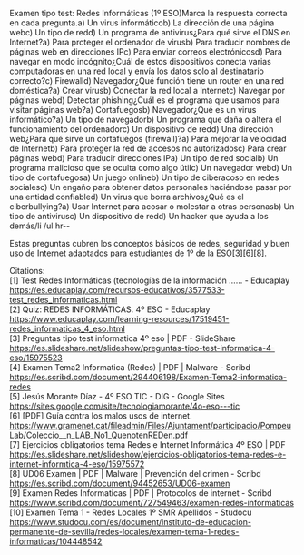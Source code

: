 Examen tipo test: Redes Informáticas (1º ESO)Marca la respuesta correcta en cada pregunta.a) Un virus informáticob) La dirección de una página webc) Un tipo de redd) Un programa de antivirus¿Para qué sirve el DNS en Internet?a) Para proteger el ordenador de virusb) Para traducir nombres de páginas web en direcciones IPc) Para enviar correos electrónicosd) Para navegar en modo incógnito¿Cuál de estos dispositivos conecta varias computadoras en una red local y envía los datos solo al destinatario correcto?c) Firewalld) Navegador¿Qué función tiene un router en una red doméstica?a) Crear virusb) Conectar la red local a Internetc) Navegar por páginas webd) Detectar phishing¿Cuál es el programa que usamos para visitar páginas web?a) Cortafuegosb) Navegador¿Qué es un virus informático?a) Un tipo de navegadorb) Un programa que daña o altera el funcionamiento del ordenadorc) Un dispositivo de redd) Una dirección web¿Para qué sirve un cortafuegos (firewall)?a) Para mejorar la velocidad de Internetb) Para proteger la red de accesos no autorizadosc) Para crear páginas webd) Para traducir direcciones IPa) Un tipo de red socialb) Un programa malicioso que se oculta como algo útilc) Un navegador webd) Un tipo de cortafuegosa) Un juego onlineb) Un tipo de ciberacoso en redes socialesc) Un engaño para obtener datos personales haciéndose pasar por una entidad confiabled) Un virus que borra archivos¿Qué es el ciberbullying?a) Usar Internet para acosar o molestar a otras personasb) Un tipo de antivirusc) Un dispositivo de redd) Un hacker que ayuda a los demás/li
/ul
hr--

Estas preguntas cubren los conceptos básicos de redes, seguridad y buen uso de Internet adaptados para estudiantes de 1º de la ESO[3][6][8].</p>
<p>

Citations:<br>
[1] Test Redes Informáticas (tecnologías de la información …... - Educaplay <a href="https://es.educaplay.com/recursos-educativos/3577533-test_redes_informaticas.html">https://es.educaplay.com/recursos-educativos/3577533-test_redes_informaticas.html</a><br>
[2] Quiz: REDES INFORMÁTICAS. 4º ESO - Educaplay <a href="https://www.educaplay.com/learning-resources/17519451-redes_informaticas_4_eso.html">https://www.educaplay.com/learning-resources/17519451-redes_informaticas_4_eso.html</a><br>
[3] Preguntas tipo test informatica 4º eso | PDF - SlideShare <a href="https://es.slideshare.net/slideshow/preguntas-tipo-test-informatica-4-eso/15975523">https://es.slideshare.net/slideshow/preguntas-tipo-test-informatica-4-eso/15975523</a><br>
[4] Examen Tema2 Informatica (Redes) | PDF | Malware - Scribd <a href="https://es.scribd.com/document/294406198/Examen-Tema2-informatica-redes">https://es.scribd.com/document/294406198/Examen-Tema2-informatica-redes</a><br>
[5] Jesús Morante Díaz - 4º ESO TIC - DIG - Google Sites <a href="https://sites.google.com/site/tecnologiamorante/4o-eso---tic">https://sites.google.com/site/tecnologiamorante/4o-eso---tic</a><br>
[6] [PDF] Guía contra los malos usos de internet. <a href="https://www.gramenet.cat/fileadmin/Files/Ajuntament/participacio/PompeuLab/Coleccio__n_LAB_No1_QuenotenREDen.pdf">https://www.gramenet.cat/fileadmin/Files/Ajuntament/participacio/PompeuLab/Coleccio__n_LAB_No1_QuenotenREDen.pdf</a><br>
[7] Ejercicios obligatorios tema Redes e Internet Informática 4º ESO | PDF <a href="https://es.slideshare.net/slideshow/ejercicios-obligatorios-tema-redes-e-internet-informtica-4-eso/15975572">https://es.slideshare.net/slideshow/ejercicios-obligatorios-tema-redes-e-internet-informtica-4-eso/15975572</a><br>
[8] UD06 Examen | PDF | Malware | Prevención del crimen - Scribd <a href="https://es.scribd.com/document/94452653/UD06-examen">https://es.scribd.com/document/94452653/UD06-examen</a><br>
[9] Examen Redes Informaticas | PDF | Protocolos de internet - Scribd <a href="https://www.scribd.com/document/727549463/examen-redes-informaticas">https://www.scribd.com/document/727549463/examen-redes-informaticas</a><br>
[10] Examen Tema 1 - Redes Locales 1º SMR Apellidos - Studocu <a href="https://www.studocu.com/es/document/instituto-de-educacion-permanente-de-sevilla/redes-locales/examen-tema-1-redes-informaticas/104448542">https://www.studocu.com/es/document/instituto-de-educacion-permanente-de-sevilla/redes-locales/examen-tema-1-redes-informaticas/104448542</a></p>

<!--stackedit_data:
eyJoaXN0b3J5IjpbMzM1ODMxNl19
-->